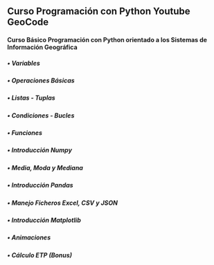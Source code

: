 ## Curso Programación con Python Youtube GeoCode
#### Curso Básico Programación con Python orientado a los Sistemas de Información Geográfica
##### • Variables
##### • Operaciones Básicas
##### • Listas - Tuplas
##### • Condiciones - Bucles
##### • Funciones
##### • Introducción Numpy
##### • Media, Moda y Mediana
##### • Introducción Pandas
##### • Manejo Ficheros Excel, CSV y JSON
##### • Introducción Matplotlib
##### • Animaciones
##### • Cálculo ETP (Bonus)
